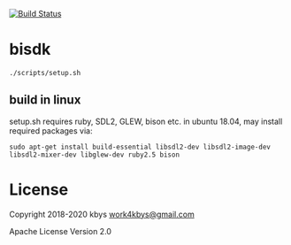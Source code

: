 [![Build Status](https://travis-ci.org/bismite/bisdk.svg?branch=master)](https://travis-ci.org/bismite/bisdk)

# bisdk

`./scripts/setup.sh`

## build in linux

setup.sh requires ruby, SDL2, GLEW, bison etc.
in ubuntu 18.04, may install required packages via:

```
sudo apt-get install build-essential libsdl2-dev libsdl2-image-dev libsdl2-mixer-dev libglew-dev ruby2.5 bison
```

# License

Copyright 2018-2020 kbys <work4kbys@gmail.com>

Apache License Version 2.0
